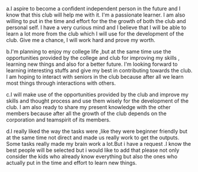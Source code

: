 a.I aspire to become a confident independent person in the future and I know that this club will help me with it.
  I'm a passionate learner.
  I am also willing to put in the time and effort for the the growth of both the club and personal self.
  I have a very curious mind and I believe that I will be able to learn a lot more from the club which I will use for the development of the club.
  Give me a chance, I will work hard and prove my worth.

b.I'm planning to enjoy my college life ,but at the same time use the opportunities provided by the college and club for improving my skills ,
  learning new things and also for a better future.
  I'm looking forward to learning interesting stuffs and give my best in contributing towards the club.
  I am hoping to interact with seniors in the club because after all we learn most things through interactions with others.

c.I will make use of the opportunities provided by the club and improve my skills and thought process and use them wisely for the development of the club.
  I am also ready to share my present knowledge with the other members because after all the growth of the club depends on the corporation and teamspirit of its members.

d.I really liked the way the tasks were ,like they were beginner friendly but at the same time not direct and made us really work to get the outputs.
  Some tasks really made my brain work a lot.But i have a request .I know the best people will be selected but i would like to add that please not only consider the
  kids who already know everything but also the ones who actually put in the time and effort to learn new things.
